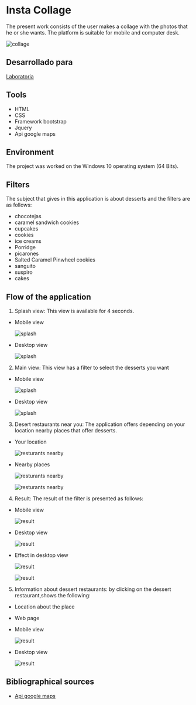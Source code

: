# Insta Collage

The present work consists of the user makes a collage with the photos that he or she wants. The platform is suitable for mobile and computer desk.


![collage](https://user-images.githubusercontent.com/32289930/37805636-774041f4-2e09-11e8-8034-138248c2bfc2.png)

## Desarrollado para 
[Laboratoria](http://laboratoria.la)

## Tools
* HTML
* CSS
* Framework bootstrap
* Jquery
* Api google maps

## Environment
The project was worked on the Windows 10 operating system (64 Bits).

## Filters
 The subject that gives in this application is about desserts and the filters are as follows:
-  chocotejas
-  caramel sandwich cookies
-  cupcakes
-  cookies
-  ice creams
-  Porridge
-  picarones
-  Salted Caramel Pinwheel cookies
- sanguito
- suspiro
- cakes


## Flow of the application
1. Splash view: This view is available for 4 seconds.
 - Mobile view

    ![splash](assets/img/splash1.PNG)

  - Desktop view

    ![splash](assets/img/splash2.PNG)

2. Main view: This view has a filter to select the desserts you want
 - Mobile view

    ![splash](assets/img/main.PNG)

 - Desktop view

    ![splash](assets/img/main1.PNG)

3. Desert restaurants near you: The application offers depending on your location nearby places that offer desserts.
 - Your location

    ![resturants nearby](assets/img/ubication.PNG)

 - Nearby places

    ![resturants nearby](assets/img/ubication1.PNG)

    ![resturants nearby](assets/img/ubication2.PNG)

4. Result: The result of the filter is presented as follows:

 - Mobile view

    ![result](assets/img/result.PNG)

  - Desktop view

    ![result](assets/img/result1.PNG)

  - Effect in desktop view

    ![result](assets/img/result2.PNG)

    ![result](assets/img/result3.PNG)

5. Information about dessert restaurants: by clicking on the dessert restaurant,shows the following:
  - Location about the place
  - Web page

  - Mobile view

    ![result](assets/img/modal1.PNG)

  - Desktop view

    ![result](assets/img/modal.PNG)
    
 ## Bibliographical sources
 - [Api google maps](https://developers.google.com/maps/documentation/javascript/places?hl=es-419)
